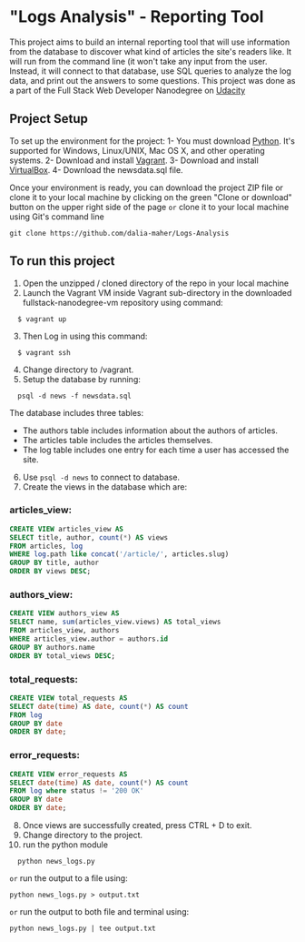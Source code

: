 # "Logs Analysis" - Reporting Tool

This project aims to build an internal reporting tool that will use information from the database to discover what kind of articles the site's readers like. It will run from the command line (it won't take any input from the user. Instead, it will connect to that database, use SQL queries to analyze the log data, and print out the answers to some questions. This project was done as a part of the Full Stack Web Developer Nanodegree on [Udacity](https://www.udacity.com/course/full-stack-web-developer-nanodegree--nd004)

## Project Setup

To set up the environment for the project:
1- You must download [Python](https://www.python.org/downloads). It's supported for Windows, Linux/UNIX, Mac OS X, and other operating systems.
2- Download and install [Vagrant](https://www.vagrantup.com/).
3- Download and install [VirtualBox](https://www.virtualbox.org/wiki/Downloads).
4- Download the newsdata.sql file.

Once your environment is ready, you can download the project ZIP file or clone it to your local machine by clicking on the green "Clone or download" button on the upper right side of the page
`or`
clone it to your local machine using Git's command line
```
git clone https://github.com/dalia-maher/Logs-Analysis
```

## To run this project

1. Open the unzipped / cloned directory of the repo in your local machine
2. Launch the Vagrant VM inside Vagrant sub-directory in the downloaded fullstack-nanodegree-vm repository using command: 
  ```
    $ vagrant up
  ```
3. Then Log in using this command:
  ```
    $ vagrant ssh
  ```
4. Change directory to /vagrant.
5. Setup the database by running:
  ```
    psql -d news -f newsdata.sql
  ```
  The database includes three tables:
  * The authors table includes information about the authors of articles.
  * The articles table includes the articles themselves.
  * The log table includes one entry for each time a user has accessed the site.
6. Use `psql -d news` to connect to database.
7. Create the views in the database which are:

### articles_view:
```SQL
CREATE VIEW articles_view AS
SELECT title, author, count(*) AS views
FROM articles, log
WHERE log.path like concat('/article/', articles.slug)
GROUP BY title, author
ORDER BY views DESC;
```

### authors_view:
```SQL
CREATE VIEW authors_view AS
SELECT name, sum(articles_view.views) AS total_views
FROM articles_view, authors
WHERE articles_view.author = authors.id
GROUP BY authors.name
ORDER BY total_views DESC;
```

### total_requests:
```SQL
CREATE VIEW total_requests AS
SELECT date(time) AS date, count(*) AS count
FROM log
GROUP BY date
ORDER BY date;
```

### error_requests:
```SQL
CREATE VIEW error_requests AS
SELECT date(time) AS date, count(*) AS count
FROM log where status != '200 OK'
GROUP BY date
ORDER BY date;
```

8. Once views are successfully created, press CTRL + D to exit.
9. Change directory to the project.
10. run the python module
  ```
    python news_logs.py
  ```
`or`
run the output to a file using:
  ```
python news_logs.py > output.txt
  ```
`or`
run the output to both file and terminal using:
  ```
python news_logs.py | tee output.txt
  ```

  
